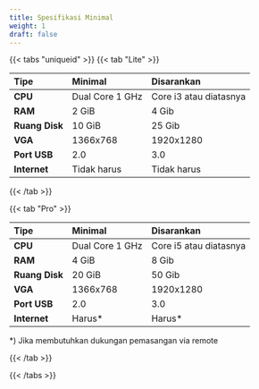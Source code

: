 ```yaml
---
title: Spesifikasi Minimal
weight: 1
draft: false
---
```


{{< tabs "uniqueid" >}}
{{< tab "Lite" >}}

**Tipe**          | **Minimal**         | **Disarankan**
:---              | :---                | :---
**CPU**           | Dual Core 1 GHz     | Core i3 atau diatasnya
**RAM**           | 2 GiB               | 4 Gib
**Ruang Disk**    | 10 GiB              | 25 Gib
**VGA**           | 1366x768            | 1920x1280
**Port USB**      | 2.0                 | 3.0
**Internet**      | Tidak harus         | Tidak harus

{{< /tab >}}

{{< tab "Pro" >}}

**Tipe**          | **Minimal**         | **Disarankan**
:---              | :---                | :---
**CPU**           | Dual Core 1 GHz     | Core i5 atau diatasnya
**RAM**           | 4 GiB               | 8 Gib
**Ruang Disk**    | 20 GiB              | 50 Gib
**VGA**           | 1366x768            | 1920x1280
**Port USB**      | 2.0                 | 3.0
**Internet**      | Harus*              | Harus*

*) Jika membutuhkan dukungan pemasangan via remote

{{< /tab >}}

{{< /tabs >}}
